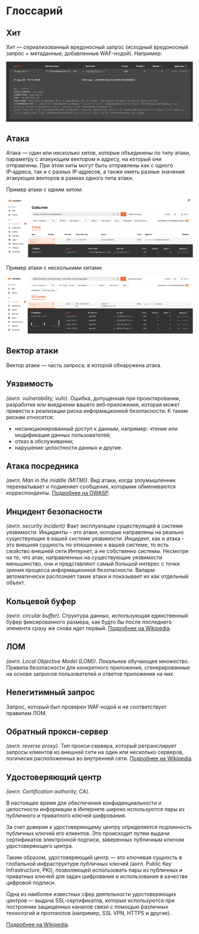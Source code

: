 # Глоссарий

## Хит

Хит — сериализованный вредоносный запрос (исходный вредоносный запрос + метаданные, добавленные WAF-нодой). Например:

![!Пример хита](images/glossary/hit-example.png)

## Атака

Атака — один или несколько хитов, которые объединены по типу атаки, параметру с атакующим вектором и адресу, на который они отправлены. При этом хиты могут быть отправлены как с одного IP‑адреса, так и с разных IP‑адресов, а также иметь разные значения атакующих векторов в рамках одного типа атаки.

Пример атаки с одним хитом:

![!Атака с одним хитом](images/glossary/attack-with-one-hit-example.png)

Пример атаки с несколькими хитами:

![!Атака с несколькими хитами](images/glossary/attack-with-several-hits-example.png)

## Вектор атаки
Вектор атаки — часть запроса, в которой обнаружена атака.

## Уязвимость
*(англ. vulnerability, vuln)*. Ошибка, допущенная при проектировании, разработке или внедрении вашего веб‑приложения, которая может привести к реализации риска информационной безопасности.
К таким рискам относятся: 

* несанкционированный доступ к данным, например: чтение или модификация данных пользователей;
* отказ в обслуживании;
* нарушение целостности данных и другие.

## Атака посредника
*(англ. Man in the middle (MITM))*. Вид атаки, когда злоумышленник перехватывает
и подменяет сообщения, которыми обмениваются корреспонденты.
[Подробнее на OWASP](https://owasp.org/www-community/attacks/Manipulator-in-the-middle_attack).

## Инцидент безопасности
*(англ. security incident)* Факт эксплуатации существующей в системе уязвимости. Инциденты – это атаки, которые направлены на реально существующие в вашей системе уязвимости. Инцидент, как и атака - это внешняя сущность по отношению к вашей системе, то есть свойство внешней сети Интернет, а не собственно системы. Несмотря на то, что атак, направленных на существующие уязвимости меньшинство, они и представляют самый большой интерес с точки зрения процесса информационной безопасности. Валарм автоматически распознает такие атаки и показывает их как отдельный объект.


## Кольцевой буфер
*(англ. circular buffer)*. Структура данных, использующая единственный буфер
фиксированного размера, как будто бы после последнего элемента сразу же
снова идет первый.
[Подробнее на Wikipedia](https://ru.wikipedia.org/wiki/%D0%9A%D0%BE%D0%BB%D1%8C%D1%86%D0%B5%D0%B2%D0%BE%D0%B9_%D0%B1%D1%83%D1%84%D0%B5%D1%80).


## ЛОМ
*(англ. Local Objective Model (LOM))*. Локальное обучающее множество. Правила
безопасности для конкретного приложения, сгенерированные на основе запросов
пользователей и ответов приложения на них.


## Нелегитимный запрос
Запрос, который был проверен WAF‑нодой и не соответствует правилам ЛОМ.


## Обратный прокси‑сервер
*(англ. reverse proxy)*. Тип прокси‑сервера, который ретранслирует запросы
клиентов из внешней сети на один или несколько серверов, логически
расположенных во внутренней сети.
[Подробнее на Wikipedia](https://ru.wikipedia.org/wiki/%D0%9E%D0%B1%D1%80%D0%B0%D1%82%D0%BD%D1%8B%D0%B9_%D0%BF%D1%80%D0%BE%D0%BA%D1%81%D0%B8).

## Удостоверяющий центр
*(англ. Certification authority, CA)*. 

В настоящее время для обеспечения конфиденциальности и целостности информации в Интернете широко используются пары из публичного и приватного ключей шифрования.

За счет доверия к удостоверяющему центру определяется подлинность публичных ключей его клиентов. Это происходит путем выдачи сертификатов электронной подписи, заверенных публичным ключом удостоверяющего центра.

Таким образом, удостоверяющий центр — это ключевая сущность в глобальной инфраструктуре публичных ключей (англ. Public Key Infrastructure, PKI), позволяющей использовать пары из публичных и приватных ключей для задач шифрования и использования в качестве цифровой подписи.  

Одна из наиболее известных сфер деятельности удостоверяющих центров — выдача SSL‑сертификатов, которые используются при построении защищенных каналов связи с помощью различных технологий и протоколов (например, SSL VPN, HTTPS и другие). 
 
[Подробнее на Wikipedia](https://ru.wikipedia.org/wiki/%D0%A6%D0%B5%D0%BD%D1%82%D1%80_%D1%81%D0%B5%D1%80%D1%82%D0%B8%D1%84%D0%B8%D0%BA%D0%B0%D1%86%D0%B8%D0%B8).